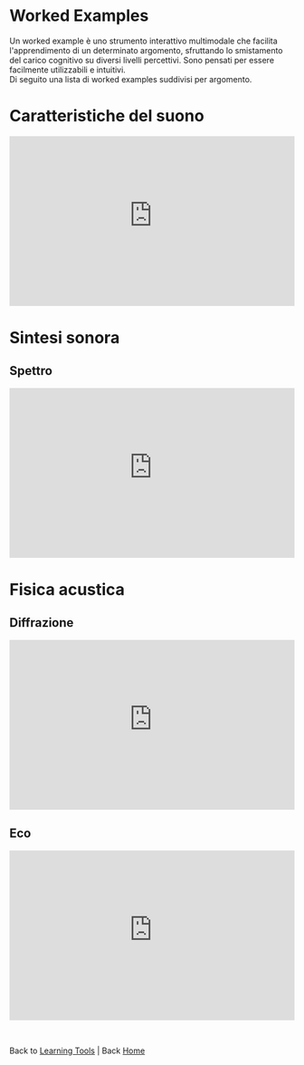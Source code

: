 # Worked Examples

Un worked example è uno strumento interattivo multimodale che facilita l'apprendimento di un determinato argomento, sfruttando lo smistamento del carico cognitivo su diversi livelli percettivi. Sono pensati per essere facilmente utilizzabili e intuitivi. <br>
Di seguito una lista di worked examples suddivisi per argomento.


# Caratteristiche del suono
<iframe src="https://giuseppebergamino.github.io/Home/Learning_tools/Worked_examples/we_tastiera" style = "height: 300px; width: 100%; border: none;"></iframe>

# Sintesi sonora

## Spettro
<iframe src="https://giuseppebergamino.github.io/Home/Learning_tools/Worked_examples/we_spettro" style = "height: 300px; width: 100%; border: none;"></iframe>

# Fisica acustica

## Diffrazione

<iframe src="https://giuseppebergamino.github.io/Home/Learning_tools/Worked_examples/we_diffrazione" style = "height: 300px; width: 100%; border: none;"></iframe>

## Eco

<iframe src="https://giuseppebergamino.github.io/Home/Learning_tools/Worked_examples/we_eco" style = "height: 300px; width: 100%; border: none;"></iframe>


<p><br></p>


Back to [Learning Tools](https://giuseppebergamino.github.io/Home/Learning_tools/) | Back [Home](https://giuseppebergamino.github.io/Home/) 

